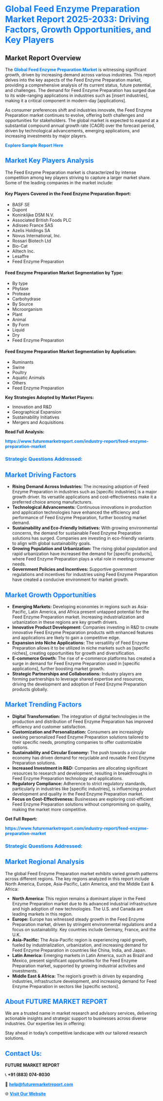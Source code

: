 <h1 style="color: #007BFF;">Global Feed Enzyme Preparation Market Report 2025-2033: Driving Factors, Growth Opportunities, and Key Players</h1>

<section id="overview">
<h2>Market Report Overview</h2>
<p>The <a href="https://www.futuremarketreport.com/industry-report/feed-enzyme-preparation-market" style="color: #007BFF; text-decoration: none;"><strong>Global Feed Enzyme Preparation Market</strong></a> is witnessing significant growth, driven by increasing demand across various industries. This report delves into the key aspects of the Feed Enzyme Preparation market, providing a comprehensive analysis of its current status, future potential, and challenges. The demand for Feed Enzyme Preparation has surged due to its wide-ranging applications in industries such as [insert industries], making it a critical component in modern-day [applications].</p>
<p>As consumer preferences shift and industries innovate, the Feed Enzyme Preparation market continues to evolve, offering both challenges and opportunities for stakeholders. The global market is expected to expand at a substantial compound annual growth rate (CAGR) over the forecast period, driven by technological advancements, emerging applications, and increasing investments by major players.</p>
</section>

<section id="overview">
<p><a href="https://www.futuremarketreport.com/request-sample/reportId=107949" style="color: #007BFF; text-decoration: none;"><strong>Explore Sample Report Here</strong></a></p>
</section>

<section id="key-players">
<h2 style="color: #007BFF;">Market Key Players Analysis</h2>
<p>The Feed Enzyme Preparation market is characterized by intense competition among key players striving to capture a larger market share. Some of the leading companies in the market include:</p>
<h4>Key Players Covered in the Feed Enzyme Preparation Report:</h4>
<ul><li>BASF SE</li><li>Dupont</li><li>Koninklijke DSM N.V.</li><li>Associated British Foods PLC</li><li>Adisseo France SAS</li><li>Azelis Holdings SA</li><li>Novus International, Inc.</li><li>Rossari Biotech Ltd</li><li>Bio-Cat</li><li>Alltech Inc.</li><li>Lesaffre</li><li>Feed Enzyme Preparation</li></ul>
<h4>Feed Enzyme Preparation Market Segmentation by Type:</h4>
<ul><li>By type</li><li>Phytase</li><li>Protease</li><li>Carbohydrase</li><li>By Source</li><li>Microorganism</li><li>Plant</li><li>Animal</li><li>By Form</li><li>Liquid</li><li>Dry</li><li>Feed Enzyme Preparation</li></ul>

<h4>Feed Enzyme Preparation Market Segmentation by Application:</h4>
<ul><li>Ruminants</li><li>Swine</li><li>Poultry</li><li>Aquatic Animals</li><li>Others</li><li>Feed Enzyme Preparation</li></ul>
<p><strong>Key Strategies Adopted by Market Players:</strong></p>
<ul>
<li>Innovation and R&D</li>
<li>Geographical Expansion</li>
<li>Sustainability Initiatives</li>
<li>Mergers and Acquisitions</li>
</ul>
</section>

<section>
<p><strong>Read Full Analysis: </strong></p><a href="https://www.futuremarketreport.com/industry-report/feed-enzyme-preparation-market" style="color: #007BFF; text-decoration: none;"><strong>https://www.futuremarketreport.com/industry-report/feed-enzyme-preparation-market</strong></a>
<h3 style="color: #007BFF;">Strategic Questions Addressed:</h3>
</section>

<section id="driving-factors">
<h2 style="color: #007BFF;">Market Driving Factors</h2>
<ul>
<li><strong>Rising Demand Across Industries:</strong> The increasing adoption of Feed Enzyme Preparation in industries such as [specific industries] is a major growth driver. Its versatile applications and cost-effectiveness make it a preferred choice among manufacturers.</li>
<li><strong>Technological Advancements:</strong> Continuous innovations in production and application technologies have enhanced the efficiency and performance of Feed Enzyme Preparation, further boosting market demand.</li>
<li><strong>Sustainability and Eco-Friendly Initiatives:</strong> With growing environmental concerns, the demand for sustainable Feed Enzyme Preparation solutions has surged. Companies are investing in eco-friendly variants to align with global sustainability goals.</li>
<li><strong>Growing Population and Urbanization:</strong> The rising global population and rapid urbanization have increased the demand for [specific products], where Feed Enzyme Preparation plays a vital role in meeting consumer needs.</li>
<li><strong>Government Policies and Incentives:</strong> Supportive government regulations and incentives for industries using Feed Enzyme Preparation have created a conducive environment for market growth.</li>
</ul>
</section>

<section id="growth-opportunities">
<h2 style="color: #007BFF;">Market Growth Opportunities</h2>
<ul>
<li><strong>Emerging Markets:</strong> Developing economies in regions such as Asia-Pacific, Latin America, and Africa present untapped potential for the Feed Enzyme Preparation market. Increasing industrialization and urbanization in these regions are key growth drivers.</li>
<li><strong>Innovative Product Development:</strong> Companies investing in R&D to create innovative Feed Enzyme Preparation products with enhanced features and applications are likely to gain a competitive edge.</li>
<li><strong>Expansion into Niche Applications:</strong> The versatility of Feed Enzyme Preparation allows it to be utilized in niche markets such as [specific niches], creating opportunities for growth and diversification.</li>
<li><strong>E-commerce Growth:</strong> The rise of e-commerce platforms has created a surge in demand for Feed Enzyme Preparation used in [specific applications], further boosting market growth.</li>
<li><strong>Strategic Partnerships and Collaborations:</strong> Industry players are forming partnerships to leverage shared expertise and resources, driving the development and adoption of Feed Enzyme Preparation products globally.</li>
</ul>
</section>

<section id="trending-factors">
<h2 style="color: #007BFF;">Market Trending Factors</h2>
<ul>
<li><strong>Digital Transformation:</strong> The integration of digital technologies in the production and distribution of Feed Enzyme Preparation has improved efficiency and customer satisfaction.</li>
<li><strong>Customization and Personalization:</strong> Consumers are increasingly seeking personalized Feed Enzyme Preparation solutions tailored to their specific needs, prompting companies to offer customizable options.</li>
<li><strong>Sustainability and Circular Economy:</strong> The push towards a circular economy has driven demand for recyclable and reusable Feed Enzyme Preparation solutions.</li>
<li><strong>Increased Investment in R&D:</strong> Companies are allocating significant resources to research and development, resulting in breakthroughs in Feed Enzyme Preparation technology and applications.</li>
<li><strong>Regulatory Compliance:</strong> Adherence to strict regulatory standards, particularly in industries like [specific industries], is influencing product development and quality in the Feed Enzyme Preparation market.</li>
<li><strong>Focus on Cost-Effectiveness:</strong> Businesses are exploring cost-efficient Feed Enzyme Preparation solutions without compromising on quality, making the market more competitive.</li>
</ul>
</section>

<section>
<p><strong>Get Full Report: </strong></p><a href="https://www.futuremarketreport.com/industry-report/feed-enzyme-preparation-market" style="color: #007BFF; text-decoration: none;"><strong>https://www.futuremarketreport.com/industry-report/feed-enzyme-preparation-market</strong></a>
<h3 style="color: #007BFF;">Strategic Questions Addressed:</h3>
</section>


<section id="regional-analysis">
<h2 style="color: #007BFF;">Market Regional Analysis</h2>
<p>The global Feed Enzyme Preparation market exhibits varied growth patterns across different regions. The key regions analyzed in this report include North America, Europe, Asia-Pacific, Latin America, and the Middle East & Africa:</p>
<ul>
<li><strong>North America:</strong> This region remains a dominant player in the Feed Enzyme Preparation market due to its advanced industrial infrastructure and high adoption of new technologies. The U.S. and Canada are leading markets in this region.</li>
<li><strong>Europe:</strong> Europe has witnessed steady growth in the Feed Enzyme Preparation market, driven by stringent environmental regulations and a focus on sustainability. Key countries include Germany, France, and the U.K.</li>
<li><strong>Asia-Pacific:</strong> The Asia-Pacific region is experiencing rapid growth, fueled by industrialization, urbanization, and increasing demand for Feed Enzyme Preparation in countries like China, India, and Japan.</li>
<li><strong>Latin America:</strong> Emerging markets in Latin America, such as Brazil and Mexico, present significant opportunities for the Feed Enzyme Preparation market, supported by growing industrial activities and investments.</li>
<li><strong>Middle East & Africa:</strong> The region’s growth is driven by expanding industries, infrastructure development, and increasing demand for Feed Enzyme Preparation in sectors like [specific sectors].</li>
</ul>
</section>

<footer>
<h2 style="color: #007BFF;">About FUTURE MARKET REPORT</h2>
<p>We are a trusted name in market research and advisory services, delivering actionable insights and strategic support to businesses across diverse industries. Our expertise lies in offering:</p>

<p>Stay ahead in today’s competitive landscape with our tailored research solutions.</p>

<h2 style="color: #007BFF;">Contact Us:</h2>
<p><strong>FUTURE MARKET REPORT</strong></p>
<p>📞 <strong>+91 (883) 074-8030</strong></p>
<p>📧 <strong><a href="mailto:help@futuremarketreport.com" style="color: #007BFF;">help@futuremarketreport.com</a></strong></p>
<p>🌐 <strong><a href="https://www.futuremarketreport.com/" style="color: #007BFF;">Visit Our Website</a></strong></p>
</footer>